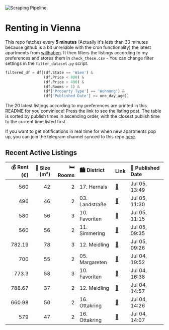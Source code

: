![Scraping Pipeline](https://github.com/AthomsG/renting-in-vienna/actions/workflows/run_pipeline.yml/badge.svg)


# Renting in Vienna

This repo fetches every **5 minutes** (Actually it's less than 30 minutes because github is a bit unreliable with the cron functionality) the latest apartments from [willhaben](https://www.willhaben.at/).
It then filters the listings according to my preferences and stores them in `check_these.csv` - You can change filter settings in the `filter_dataset.py` script.

```python
filtered_df = df[(df.State == 'Wien') & 
                 (df.Price < 800) &
                 (df.Price > 400) &
                 (df.Rooms > 1) &
                 (df['Property Type'] == 'Wohnung') &
                 (df['Published Date'] >= one_day_ago)]
```

The 20 latest listings according to my preferences are printed in this README for you conviniece! Press the link to see the listing post.
The table is sorted by publish times in ascending order, with the closest publish time to the current time listed first.

If you want to get notifications in real time for when new apartments pop up, you can join the telegram channel synced to this repo [here](https://t.me/+1HPAYOf5BSsyNTlk).

## Recent Active Listings

|   💰 Rent (€) |   📏 Size (m²) |   🛏️ Rooms | 🏙️ District    | Link                                                                                                                                                                                                     | 📅 Published Date   |
|-------------:|--------------:|-----------:|:---------------|:---------------------------------------------------------------------------------------------------------------------------------------------------------------------------------------------------------|:-------------------|
|       560    |            42 |          2 | 17. Hernals    | [🔗](https://www.willhaben.at/iad/immobilien/d/mietwohnungen/wien/wien-1170-hernals/%28reserviert%29-helle-2-zimmer-wohnung-mit-blick-%C3%BCber-wien-1831503233/)                                         | Jul 05, 13:49      |
|       496    |            46 |          2 | 03. Landstraße | [🔗](https://www.willhaben.at/iad/immobilien/d/mietwohnungen/wien/wien-1030-landstra%C3%9Fe/gemeinde-wien-wohnung-per-direktvergabe-3.-bezirk-wien-1304839405/)                                           | Jul 05, 11:30      |
|       580    |            56 |          3 | 10. Favoriten  | [🔗](https://www.willhaben.at/iad/immobilien/d/mietwohnungen/wien/wien-1100-favoriten/3-zimmer-gemeindewohnung-direktvergabe-1352909406/)                                                                 | Jul 05, 11:15      |
|       560    |            56 |          2 | 11. Simmering  | [🔗](https://www.willhaben.at/iad/immobilien/d/mietwohnungen/wien/wien-1110-simmering/gepflegte-gemeindewohnung-im-11.-bezirk---n%C3%A4he-zentralfriedhof-%28tor-3-4%29-vm-31.05.25-%21%21-2126843330/)   | Jul 05, 09:35      |
|       782.19 |            78 |          3 | 12. Meidling   | [🔗](https://www.willhaben.at/iad/immobilien/d/mietwohnungen/wien/wien-1120-meidling/seniorenwohnung%21-unbefristet.-erstbezug-nach-renovierung.-3.-liftstock.-bitte-schriftlich-anfragen%21-1646718529/) | Jul 05, 09:26      |
|       700    |            55 |          2 | 05. Margareten | [🔗](https://www.willhaben.at/iad/immobilien/d/mietwohnungen/wien/wien-1050-margareten/wohnung-gegen-abl%C3%B6se-an-nachmieterin/-nachmieter-2102391333/)                                                 | Jul 04, 19:52      |
|       773.3  |            58 |          3 | 10. Favoriten  | [🔗](https://www.willhaben.at/iad/immobilien/d/mietwohnungen/wien/wien-1100-favoriten/sanierte-helle-25-zimmer-wohnung-provisionsfrei%21-1239779441/)                                                     | Jul 04, 16:38      |
|       788.67 |            37 |          2 | 12. Meidling   | [🔗](https://www.willhaben.at/iad/immobilien/d/mietwohnungen/wien/wien-1120-meidling/moderne-2-zimmer-wohnung-im-12.bezirk%21-1496366409/)                                                                | Jul 04, 14:57      |
|       660.98 |            50 |          2 | 16. Ottakring  | [🔗](https://www.willhaben.at/iad/immobilien/d/mietwohnungen/wien/wien-1160-ottakring/wien-ottakring:-helle-ruhige-2-zimmer-mietwohnung-unbefristet-provisionsfrei-per-sofort-2135476983/)                | Jul 04, 14:26      |
|       579    |            47 |          2 | 16. Ottakring  | [🔗](https://www.willhaben.at/iad/immobilien/d/mietwohnungen/wien/wien-1160-ottakring/unbefristete-helle-2-zimmer-wohnung-1857599171/)                                                                    | Jul 04, 14:07      |
